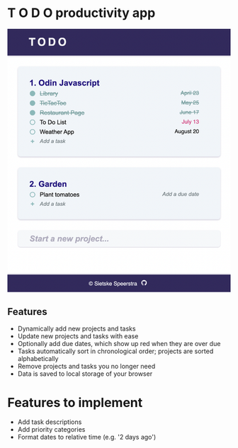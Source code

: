 # T O D O productivity app

![alt text](preview.png)

## Features

- Dynamically add new projects and tasks
- Update new projects and tasks with ease
- Optionally add due dates, which show up red when they are over due
- Tasks automatically sort in chronological order; projects are sorted alphabetically
- Remove projects and tasks you no longer need
- Data is saved to local storage of your browser

# Features to implement

- Add task descriptions
- Add priority categories
- Format dates to relative time (e.g. '2 days ago')
